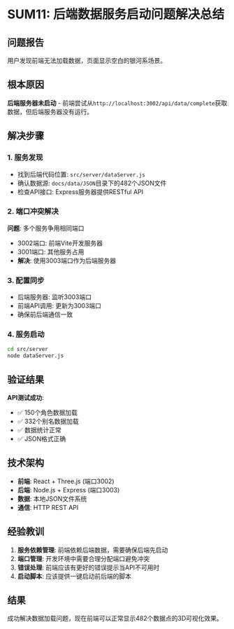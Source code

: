 # SUM11: 后端数据服务启动问题解决总结

## 问题报告
用户发现前端无法加载数据，页面显示空白的银河系场景。

## 根本原因
**后端服务器未启动** - 前端尝试从`http://localhost:3002/api/data/complete`获取数据，但后端服务器没有运行。

## 解决步骤

### 1. 服务发现
- 找到后端代码位置: `src/server/dataServer.js`
- 确认数据源: `docs/data/JSON`目录下的482个JSON文件
- 检查API接口: Express服务器提供RESTful API

### 2. 端口冲突解决
**问题**: 多个服务争用相同端口
- 3002端口: 前端Vite开发服务器
- 3001端口: 其他服务占用
- **解决**: 使用3003端口作为后端服务器

### 3. 配置同步
- 后端服务器: 监听3003端口
- 前端API调用: 更新为3003端口
- 确保前后端通信一致

### 4. 服务启动
```bash
cd src/server
node dataServer.js
```

## 验证结果
**API测试成功**:
- ✅ 150个角色数据加载
- ✅ 332个别名数据加载  
- ✅ 数据统计正常
- ✅ JSON格式正确

## 技术架构
- **前端**: React + Three.js (端口3002)
- **后端**: Node.js + Express (端口3003)
- **数据**: 本地JSON文件系统
- **通信**: HTTP REST API

## 经验教训
1. **服务依赖管理**: 前端依赖后端数据，需要确保后端先启动
2. **端口管理**: 开发环境中需要合理分配端口避免冲突
3. **错误处理**: 前端应该有更好的错误提示当API不可用时
4. **启动脚本**: 应该提供一键启动前后端的脚本

## 结果
成功解决数据加载问题，现在前端可以正常显示482个数据点的3D可视化效果。
